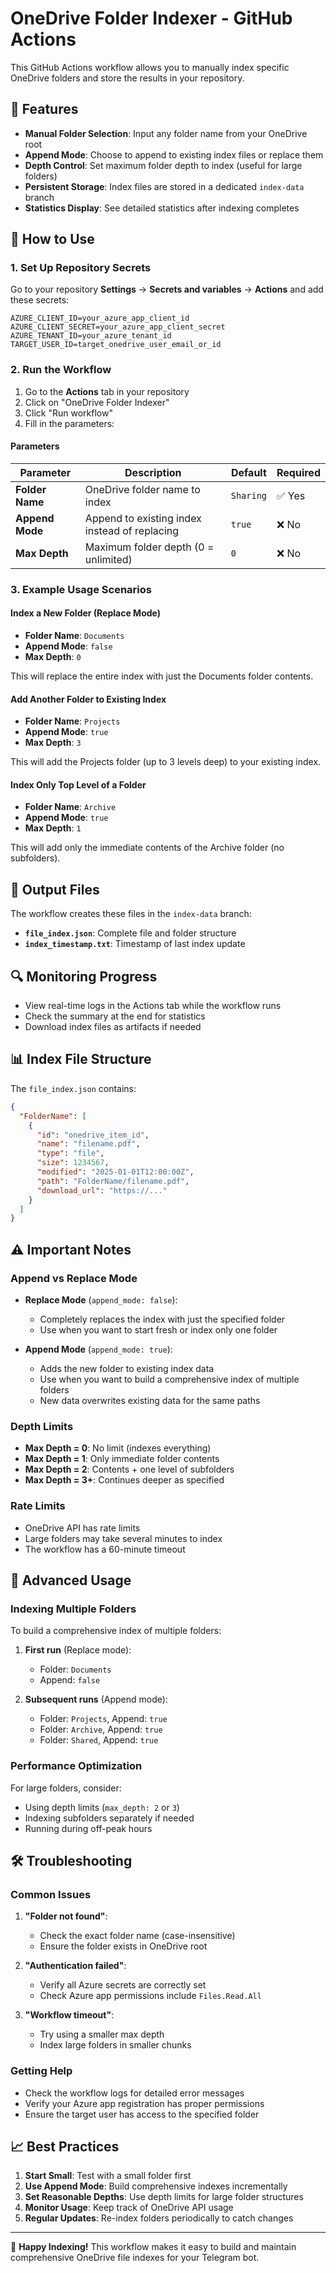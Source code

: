 # OneDrive Folder Indexer - GitHub Actions

This GitHub Actions workflow allows you to manually index specific OneDrive folders and store the results in your repository.

## 🚀 Features

- **Manual Folder Selection**: Input any folder name from your OneDrive root
- **Append Mode**: Choose to append to existing index files or replace them
- **Depth Control**: Set maximum folder depth to index (useful for large folders)
- **Persistent Storage**: Index files are stored in a dedicated `index-data` branch
- **Statistics Display**: See detailed statistics after indexing completes

## 🎯 How to Use

### 1. Set Up Repository Secrets

Go to your repository **Settings** → **Secrets and variables** → **Actions** and add these secrets:

```
AZURE_CLIENT_ID=your_azure_app_client_id
AZURE_CLIENT_SECRET=your_azure_app_client_secret  
AZURE_TENANT_ID=your_azure_tenant_id
TARGET_USER_ID=target_onedrive_user_email_or_id
```

### 2. Run the Workflow

1. Go to the **Actions** tab in your repository
2. Click on "OneDrive Folder Indexer"
3. Click "Run workflow"
4. Fill in the parameters:

#### Parameters

| Parameter | Description | Default | Required |
|-----------|-------------|---------|----------|
| **Folder Name** | OneDrive folder name to index | `Sharing` | ✅ Yes |
| **Append Mode** | Append to existing index instead of replacing | `true` | ❌ No |
| **Max Depth** | Maximum folder depth (0 = unlimited) | `0` | ❌ No |

### 3. Example Usage Scenarios

#### Index a New Folder (Replace Mode)
- **Folder Name**: `Documents`
- **Append Mode**: `false`
- **Max Depth**: `0`

This will replace the entire index with just the Documents folder contents.

#### Add Another Folder to Existing Index
- **Folder Name**: `Projects`
- **Append Mode**: `true` 
- **Max Depth**: `3`

This will add the Projects folder (up to 3 levels deep) to your existing index.

#### Index Only Top Level of a Folder
- **Folder Name**: `Archive`
- **Append Mode**: `true`
- **Max Depth**: `1`

This will add only the immediate contents of the Archive folder (no subfolders).

## 📂 Output Files

The workflow creates these files in the `index-data` branch:

- **`file_index.json`**: Complete file and folder structure
- **`index_timestamp.txt`**: Timestamp of last index update

## 🔍 Monitoring Progress

- View real-time logs in the Actions tab while the workflow runs
- Check the summary at the end for statistics
- Download index files as artifacts if needed

## 📊 Index File Structure

The `file_index.json` contains:

```json
{
  "FolderName": [
    {
      "id": "onedrive_item_id",
      "name": "filename.pdf",
      "type": "file",
      "size": 1234567,
      "modified": "2025-01-01T12:00:00Z",
      "path": "FolderName/filename.pdf",
      "download_url": "https://..."
    }
  ]
}
```

## ⚠️ Important Notes

### Append vs Replace Mode

- **Replace Mode** (`append_mode: false`): 
  - Completely replaces the index with just the specified folder
  - Use when you want to start fresh or index only one folder

- **Append Mode** (`append_mode: true`):
  - Adds the new folder to existing index data
  - Use when you want to build a comprehensive index of multiple folders
  - New data overwrites existing data for the same paths

### Depth Limits

- **Max Depth = 0**: No limit (indexes everything)
- **Max Depth = 1**: Only immediate folder contents
- **Max Depth = 2**: Contents + one level of subfolders
- **Max Depth = 3+**: Continues deeper as specified

### Rate Limits

- OneDrive API has rate limits
- Large folders may take several minutes to index
- The workflow has a 60-minute timeout

## 🔧 Advanced Usage

### Indexing Multiple Folders

To build a comprehensive index of multiple folders:

1. **First run** (Replace mode):
   - Folder: `Documents`
   - Append: `false`

2. **Subsequent runs** (Append mode):
   - Folder: `Projects`, Append: `true`
   - Folder: `Archive`, Append: `true`
   - Folder: `Shared`, Append: `true`

### Performance Optimization

For large folders, consider:
- Using depth limits (`max_depth: 2` or `3`)
- Indexing subfolders separately if needed
- Running during off-peak hours

## 🛠️ Troubleshooting

### Common Issues

1. **"Folder not found"**: 
   - Check the exact folder name (case-insensitive)
   - Ensure the folder exists in OneDrive root

2. **"Authentication failed"**:
   - Verify all Azure secrets are correctly set
   - Check Azure app permissions include `Files.Read.All`

3. **"Workflow timeout"**:
   - Try using a smaller max depth
   - Index large folders in smaller chunks

### Getting Help

- Check the workflow logs for detailed error messages
- Verify your Azure app registration has proper permissions
- Ensure the target user has access to the specified folder

## 📈 Best Practices

1. **Start Small**: Test with a small folder first
2. **Use Append Mode**: Build comprehensive indexes incrementally  
3. **Set Reasonable Depths**: Use depth limits for large folder structures
4. **Monitor Usage**: Keep track of OneDrive API usage
5. **Regular Updates**: Re-index folders periodically to catch changes

---

🎉 **Happy Indexing!** This workflow makes it easy to build and maintain comprehensive OneDrive file indexes for your Telegram bot.

